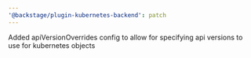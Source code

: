 ```yaml
---
'@backstage/plugin-kubernetes-backend': patch
---
```


Added apiVersionOverrides config to allow for specifying api versions to use for kubernetes objects
